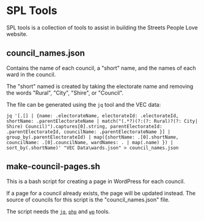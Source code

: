 # SPL Tools

SPL tools is a collection of tools to assist in building the Streets People Love website.

## council_names.json

Contains the name of each council, a "short" name, and the names of each ward in the council.

The "short" named is created by taking the electorate name and removing the words "Rural", "City", "Shire", or "Council".

The file can be generated using the `jq` tool and the VEC data:

```
jq '[.[] | {name: .electorateName, electorateId: .electorateId, shortName: .parentElectorateName | match("(.*?)(?:(?: Rural)?(?: City| Shire) Council)").captures[0].string, parentElectorateId: .parentElectorateId, councilName: .parentElectorateName }] | group_by(.parentElectorateId) | map({shortName: .[0].shortName, councilName: .[0].councilName, wardNames: . | map(.name) }) | sort_by(.shortName)' "VEC Data\wards.json" > council_names.json
```

## make-council-pages.sh

This is a bash script for creating a page in WordPress for each council. 

If a page for a council already exists, the page will be updated instead. The source of councils for this script is the "council_names.json" file. 

The script needs the [`jq`](https://jqlang.github.io/jq/), [`php`](https://www.php.net/) and [`wp`](https://wp-cli.org/) tools.